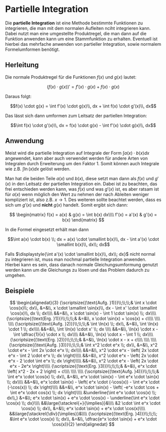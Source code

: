 # Partielle Integration

Die **partielle Integration** ist eine Methode bestimmte Funktionen zu integrieren, die man mit dem normalen Aufleiten nciht integrieren kann. Dabei nutzt man eine umgestellte Produktregel, die man dann auf die Funktion anwenden kann um eine Stammfunktion zu erhalten. Eventuell ist hierbei das mehrfache anwenden von partieller Integration, sowie normalem Formelumformen benötigt.

## Herleitung

Die normale Produktregel für die Funktionen $f(x)$ und $g(x)$ lautet:

$$\left( f(x) \cdot g(x) \right)' = f'(x) \cdot g(x) + f(x) \cdot g(x)$$

Daraus folgt:

$$f(x) \cdot g(x) = \int f'(x) \cdot g(x)\\, dx + \int f(x) \cdot g'(x)\\, dx$$

Das lässt sich dann umformen zum Leitsatz der partiellen Integration:

$$\int f(x) \cdot g'(x)\\, dx = f(x) \cdot g(x) - \int f'(x) \cdot g(x)\\, dx$$

## Anwendung

Meist wird die partielle Integration auf Integrale der Form $\displaystyle{\int a(x) \cdot b(x) dx}$ angewendet, kann aber auch verwendet werden für andere Arten von Integralen durch Erweiterung um den Faktor 1. Somit können auch Integrale wie z.B. $\displaystyle{\int \ln(x) dx}$ gelöst werden.

Man hat die beiden Teile $a(x)$ und $b(x)$, diese setzt man dann als $f(x)$ und $g'(x)$ in den Leitsatz der partiellen Integration ein. Dabei ist zu beachten, das frei entschieden werden kann, was $f(x)$ und was $g'(x)$ ist, es aber ratsam ist für $a(x)$ wenn möglich den Wert zu nehmen der nach Ableiten weniger kompliziert ist, also z.B. $x \rightarrow 1$. Des weiteren sollte beachtet werden, dass es sich um $g'(x)$ und **nicht** $g(x)$ handelt. Somit ergibt sich dann:

$$
\begin{matrix}
f(x)  =  a(x) &  g(x) = \int b(x) dx\\\\
f'(x) = a'(x) & g'(x) = b(x)
\end{matrix}
$$

In die Formel eingesetzt erhält man dann

$$\int a(x) \cdot b(x) \\; dx = a(x) \cdot \smallint b(x)\\, dx - \int a'(x) \cdot \smallint b(x)\\, dx\\; dx$$

Falls $\displaystyle{\int a'(x) \cdot \smallint b(x)\\, dx\\; dx}$ nicht normal zu integrieren ist, muss man nochmal partielle Integration anwenden. Hierbei kann es sein, dass danach normale Gleichungsumformung genutzt werden kann um die Gleichungs zu lösen und das Problem dadurch zu umgehen.

## Beispiele

$$
\begin{alignedat}{3}
{\scriptsize{(\text{Aufg. }1)}}\\;\\;\\;&
\int x \cdot \cos(x)\\; dx\\, &=&\\, x \cdot \smallint \sin(x)\\, dx - \int x' \cdot \smallint \cos(x)\\, dx \\; dx\\\\
                             &&=&\\, x \cdot \sin(x) - \int 1 \cdot \sin(x) \\; dx\\\\
{\scriptsize{(\text{Erg. }1)}}\\;\\;\\;& &=&\\, x \cdot \sin(x) + \cos(x) + c\\\\
\\\\
\\\\
{\scriptsize{(\text{Aufg. }2)}}\\;\\;\\;&
\int \ln(x) \\; dx\\, &=&\\, \int \ln(x) \cdot 1 \\; dx\\\\
                     &&=&\\, \int \ln(x) \cdot x' \\; dx \\\\
                     &&=&\\, \ln(x) \cdot x - \int \dfrac{1}{x} \cdot x \\; dx\\\\
                     &&=&\\, \ln(x) \cdot x - \int 1 \\; dx\\\\
{\scriptsize{(\text{Erg. }2)}}\\;\\;\\;& &=&\\, \ln(x) \cdot x - x + c\\\\
\\\\
\\\\
{\scriptsize{(\text{Aufg. }3)}}\\;\\;\\;&
\int x^2 \cdot e^x \\; dx\\, &=&\\, x^2 \cdot e^x - \int 2x \cdot e^x \\; dx\\\\
                             &&=&\\, x^2 \cdot e^x - \left( 2x \cdot e^x - \int 2 \cdot e^x \\; dx \right)\\\\
                             &&=&\\, x^2 \cdot e^x - \left( 2x \cdot e^x - 2 \cdot \int e^x \\; dx \right)\\\\
                             &&=&\\, x^2 \cdot e^x - \left( 2x \cdot e^x - 2e^x \right)\\\\
{\scriptsize{(\text{Erg. }3)}}\\;\\;\\;& &=&\\, e^x \cdot \left( x^2 - 2x + 2 \right) + c\\\\
\\\\
\\\\
{\scriptsize{(\text{Aufg. }4)}}\\;\\;\\;&
\int e^x \cdot \cos(x) \\; dx\\, &=&\\, e^x \cdot \sin(x) - \int e^x \cdot \sin(x) \\; dx\\\\
                                &&=&\\, e^x \cdot \sin(x) - \left( e^x \cdot (-\cos(x)) - \int e^x \cdot (-\cos(x)) \\; dx \right)\\\\
                                &&=&\\, e^x \cdot \sin(x) - \left( -e^x \cdot \cos + \int e^x \cdot  cos(x) \\; dx \right)\\\\
&\underline{\int e^x \cdot \cos(x) \\; dx\\,} &=&\\; e^x \cdot \sin(x) + e^x \cdot \cos(x) - \underline{\int e^x \cdot \cos(x) \\; dx}\\\\
                                &&\large{\stackrel{+}{\implies}}&\\\\
&2 \cdot \int e^x \cdot \cos(x) \\; dx\\, &=&\\; e^x \cdot \sin(x) + e^x \cdot \cos(x)\\\\
                                &&\large{\stackrel{\div}{\implies}}&\\\\
{\scriptsize{(\text{Erg. }4)}}\\;\\;\\;
&\int e^x \cdot \cos(x) \\; dx\\, &=&\\, \dfrac{e^x \cdot \sin(x) + e^x \cdot \cos(x)}{2}
\end{alignedat}
$$